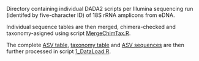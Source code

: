 Directory containing individual DADA2 scripts per Illumina sequencing run (identifed by five-character ID) of 18S rRNA amplicons from eDNA. 

Individual sequence tables are then merged, chimera-checked and taxonomy-asigned using script [MergeChimTax.R](./MergeChimTax.R).

The complete [ASV table](../output/eukSeqtab.txt), [taxonomy table](../output/eukTax.txt) and [ASV sequences](../output/eukUniques.fasta) are then further processed in script [1_DataLoad.R](../1_DataLoad.R).
